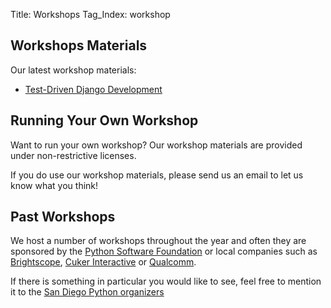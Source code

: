 Title: Workshops
Tag_Index: workshop

## Workshops Materials

Our latest workshop materials:

- [Test-Driven Django Development][django tdd: latest]


## Running Your Own Workshop

Want to run your own workshop?  Our workshop materials are provided under non-restrictive licenses.

If you do use our workshop materials, please send us an email to let us know what you think!


## Past Workshops

We host a number of workshops throughout the year and often they are
sponsored by the [Python Software Foundation](http://www.python.org/psf/)
or local companies such as
[Brightscope](http://www.brightscope.com/),
[Cuker Interactive](http://www.cukerinteractive.com/) or
[Qualcomm](http://qualcomm.com).

If there is something in particular you would like to see, feel free
to mention it to the
[San Diego Python organizers](http://www.meetup.com/pythonsd/suggestion/)


[django tdd: latest]: http://test-driven-django-development.readthedocs.org/
